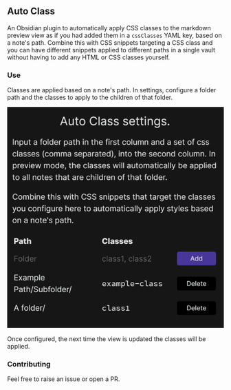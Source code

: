 ## Auto Class

An Obsidian plugin to automatically apply CSS classes to the markdown preview view as if you had added them in a `cssClasses` YAML key, based on a note's path. Combine this with CSS snippets targeting a CSS class and you can have different snippets applied to different paths in a single vault without having to add any HTML or CSS classes yourself.

### Use

Classes are applied based on a note's path. In settings, configure a folder path and the classes to apply to the children of that folder.

![AutoClass](doc/screenshot.png)

Once configured, the next time the view is updated the classes will be applied.

### Contributing

Feel free to raise an issue or open a PR.
